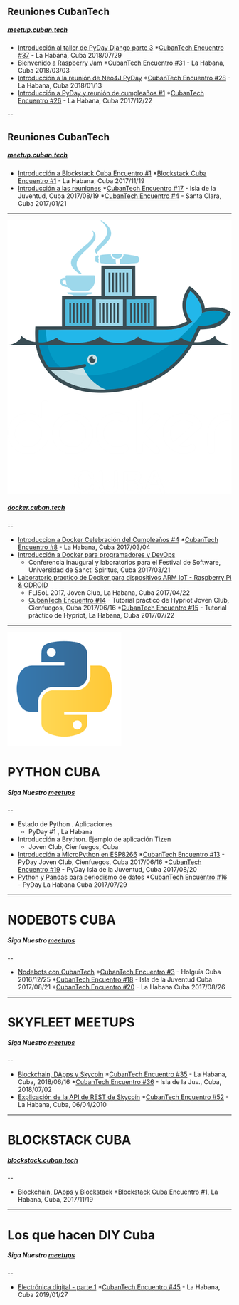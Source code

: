 ## Reuniones CubanTech
##### [meetup.cuban.tech](http://meetup.cuban.tech)

- [Introducción al taller de PyDay Django parte 3](intro_20180729.html)
  *[CubanTech Encuentro #37](http://docker.cuban.tech/events/251517589/) - La Habana, Cuba 2018/07/29
- [Bienvenido a Raspberry Jam](intro_2018080303.html)
  *[CubanTech Encuentro #31](http://meetup.cuban.tech/events/247616068/) - La Habana, Cuba 2018/03/03
- [Introducción a la reunión de Neo4J PyDay](intro_20180113.html)
  *[CubanTech Encuentro #28](http://meetup.cuban.tech/events/246212946/) - La Habana, Cuba 2018/01/13
- [Introducción a PyDay y reunión de cumpleaños #1](intro_20171222.html)
  *[CubanTech Encuentro #26](http://meetup.cuban.tech/events/245032996/) - La Habana, Cuba 2017/12/22

--

## Reuniones CubanTech
##### [meetup.cuban.tech](http://meetup.cuban.tech)

- [Introducción a Blockstack Cuba Encuentro #1](intro_20171119.html)
  *[Blockstack Cuba Encuentro #1](http://blockstack.cuban.tech/events/244120891/) - La Habana, Cuba 2017/11/19
- [Introducción a las reuniones](intro_20170121.html)
  *[CubanTech Encuentro #17](http://docker.cuban.tech/events/241708287/) - Isla de la Juventud, Cuba 2017/08/19
  *[CubanTech Encuentro #4](http://docker.cuban.tech/events/236654894/) - Santa Clara, Cuba 2017/01/21

---

[![Docker Cuba](img/dockercuba.logo.png)](http://docker.cuban.tech)
##### [docker.cuban.tech](http://docker.cuban.tech)

--

- [Introduccion a Docker Celebración del Cumpleaños #4](intro_20170304.html)
  *[CubanTech Encuentro #8](http://docker.cuban.tech/events/238007254/) - La Habana, Cuba 2017/03/04
- [Introducción a Docker para programadores y DevOps](docker-intro.html)
  - Conferencia inaugural y laboratorios para el Festival de Software, Universidad de Sancti Spiritus, Cuba 2017/03/21
- [Laboratorio practico de Docker para dispositivos ARM IoT - Raspberry Pi & ODROID](docker-stuff/hypriot)
  - FLISoL 2017, Joven Club, La Habana, Cuba 2017/04/22
  - [CubanTech Encuentro #14](http://docker.cuban.tech/events/240871128/) - Tutorial práctico de Hypriot Joven Club, Cienfuegos, Cuba 2017/06/16
  *[CubanTech Encuentro #15](http://docker.cuban.tech/events/240872505/) - Tutorial práctico de Hypriot, La Habana, Cuba 2017/07/22

---

[![Python Cuba](img/python-logo.png)](http://pythoncuba.org)

# PYTHON CUBA
##### Siga Nuestro [meetups](http://meetup.cuban.tech)

--

- Estado de Python . Aplicaciones
  * PyDay #1 , La Habana
- Introducción a Brython. Ejemplo de aplicación Tizen
  * Joven Club, Cienfuegos, Cuba
- [Introducción a MicroPython en ESP8266](micropython.html)
  *[CubanTech Encuentro #13](http://meetup.cuban.tech/events/240871291/) - PyDay Joven Club, Cienfuegos, Cuba 2017/06/16
  *[CubanTech Encuentro #19](http://meetup.cuban.tech/events/242499554/) - PyDay Isla de la Juventud, Cuba 2017/08/20
- [Python y Pandas para periodismo de datos](pandas-ddj.html)
  *[CubanTech Encuentro #16 ](http://meetup.cuban.tech/events/240372001/)- PyDay La Habana Cuba 2017/07/29

---

# NODEBOTS CUBA
##### Siga Nuestro [meetups](http://meetup.cuban.tech)

--

- [Nodebots con CubanTech](nodebots.html)
  *[CubanTech Encuentro #3](#) - Holgu&iacute;a Cuba 2016/12/25
  *[CubanTech Encuentro #18](http://meetup.cuban.tech/events/241706888/) - Isla de la Juventud Cuba 2017/08/21
  *[CubanTech Encuentro #20](http://meetup.cuban.tech/events/242652841/) - La Habana Cuba 2017/08/26

---

# SKYFLEET MEETUPS
##### Siga Nuestro [meetups](http://meetup.cuban.tech)

--

- [Blockchain, DApps y Skycoin](skycoin.intro.html)
  *[CubanTech Encuentro #35](http://meetup.cuban.tech/events/251519052) - La Habana, Cuba, 2018/06/16 
  *[CubanTech Encuentro #36](http://meetup.cuban.tech/events/251523453) - Isla de la Juv., Cuba, 2018/07/02 
- [Explicación de la API de REST de Skycoin](skycoin.libs.html)
  *[CubanTech Encuentro #52](http://meetup.cuban.tech/events/259974015) - La Habana, Cuba, 06/04/2010

---

# BLOCKSTACK CUBA
##### [blockstack.cuban.tech](http://blockstack.cuban.tech)

--

- [Blockchain, DApps y Blockstack](dapps.html)
  *[Blockstack Cuba Encuentro #1](http://blockstack.cuban.tech/events/244120891), La Habana, Cuba, 2017/11/19 

---

# Los que hacen DIY Cuba
##### Siga Nuestro [meetups](http://meetup.cuban.tech)

--

- [Electrónica digital - parte 1](https://slides.cuban.tech/digital-electronics-1.html)
  *[CubanTech Encuentro #45](https://www.meetup.com/CubanTech/events/258279078/) - La Habana, Cuba 2019/01/27